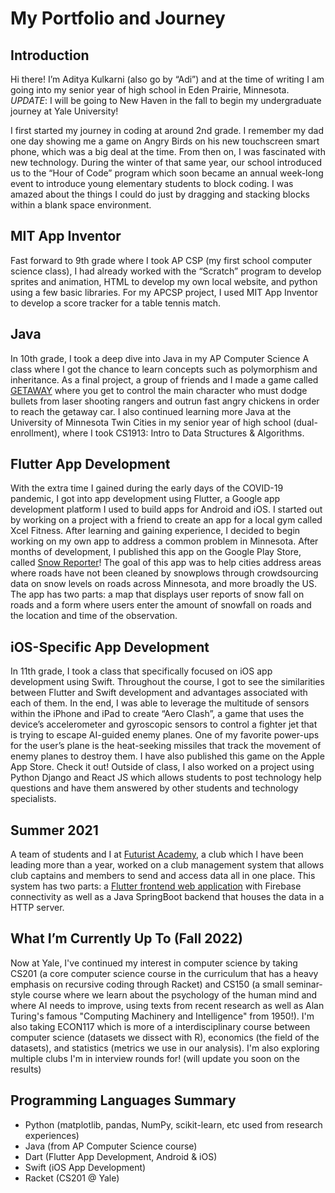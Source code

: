 <h1>My Portfolio and Journey</h1>

<h2>Introduction</h2>

Hi there! I’m Aditya Kulkarni (also go by “Adi”) and at the time of writing I am going into my senior year of high school in Eden Prairie, Minnesota. *UPDATE*: I will be going to New Haven in the fall to begin my undergraduate journey at Yale University!

I first started my journey in coding at around 2nd grade. I remember my dad one day showing me a game on Angry Birds on his new touchscreen smart phone, which was a big deal at the time. From then on, I was fascinated with new technology. During the winter of that same year, our school introduced us to the “Hour of Code” program which soon became an annual week-long event to introduce young elementary students to block coding. I was amazed about the things I could do just by dragging and stacking blocks within a blank space environment.

<h2>MIT App Inventor</h2>

Fast forward to 9th grade where I took AP CSP (my first school computer science class), I had already worked with the “Scratch” program to develop sprites and animation, HTML to develop my own local website, and python using a few basic libraries. For my APCSP project, I used MIT App Inventor to develop a score tracker for a table tennis match.

<h2>Java</h2>

In 10th grade, I took a deep dive into Java in my AP Computer Science A class where I got the chance to learn concepts such as polymorphism and inheritance. As a final project, a group of friends and I made a game called [GETAWAY](https://github.com/EPHS-Java-2020/final-post-ap-project-2020-team-mario/) where you get to control the main character who must dodge bullets from laser shooting rangers and outrun fast angry chickens in order to reach the getaway car. I also continued learning more Java at the University of Minnesota Twin Cities in my senior year of high school (dual-enrollment), where I took CS1913: Intro to Data Structures & Algorithms.

<h2>Flutter App Development</h2>

With the extra time I gained during the early days of the COVID-19 pandemic, I got into app development using Flutter, a Google app development platform I used to build apps for Android and iOS. I started out by working on a project with a friend to create an app for a local gym called Xcel Fitness. After learning and gaining experience, I decided to begin working on my own app to address a common problem in Minnesota. After months of development, I published this app on the Google Play Store, called [Snow Reporter](jnjj)! The goal of this app was to help cities address areas where roads have not been cleaned by snowplows through crowdsourcing data on snow levels on roads across Minnesota, and more broadly the US. The app has two parts: a map that displays user reports of snow fall on roads and a form where users enter the amount of snowfall on roads and the location and time of the observation.

<h2>iOS-Specific App Development</h2>

In 11th grade, I took a class that specifically focused on iOS app development using Swift. Throughout the course, I got to see the similarities between Flutter and Swift development and advantages associated with each of them. In the end, I was able to leverage the multitude of sensors within the iPhone and iPad to create “Aero Clash”, a game that uses the device’s accelerometer and gyroscopic sensors to control a fighter jet that is trying to escape AI-guided enemy planes. One of my favorite power-ups for the user’s plane is the heat-seeking missiles that track the movement of enemy planes to destroy them. I have also published this game on the Apple App Store. Check it out! Outside of class, I also worked on a project using Python Django and React JS which allows students to post technology help questions and have them answered by other students and technology specialists. 

<h2>Summer 2021</h2>

A team of students and I at [Futurist Academy](https://github.com/futuristacademy), a club which I have been leading more than a year, worked on a club management system that allows club captains and members to send and access data all in one place. This system has two parts: a [Flutter frontend web application](https://github.com/futuristacademy/EPHSClubSystemFF) with Firebase connectivity as well as a Java SpringBoot backend that houses the data in a HTTP server.

<h2>What I’m Currently Up To (Fall 2022) </h2>

Now at Yale, I've continued my interest in computer science by taking CS201 (a core computer science course in the curriculum that has a heavy emphasis on recursive coding through Racket) and CS150 (a small seminar-style course where we learn about the psychology of the human mind and where AI needs to improve, using texts from recent research as well as Alan Turing's famous "Computing Machinery and Intelligence" from 1950!). I'm also taking ECON117 which is more of a interdisciplinary course between computer science (datasets we dissect with R), economics (the field of the datasets), and statistics (metrics we use in our analysis). I'm also exploring multiple clubs I'm in interview rounds for! (will update you soon on the results)

<h2>Programming Languages Summary</h2>

  * Python (matplotlib, pandas, NumPy, scikit-learn, etc used from research experiences)
  * Java (from AP Computer Science course)
  * Dart (Flutter App Development, Android & iOS)
  * Swift (iOS App Development)
  * Racket (CS201 @ Yale)
<!---
adi-kulkarni1/adi-kulkarni1 is a ✨ special ✨ repository because its `README.md` (this file) appears on your GitHub profile.
You can click the Preview link to take a look at your changes.
--->

